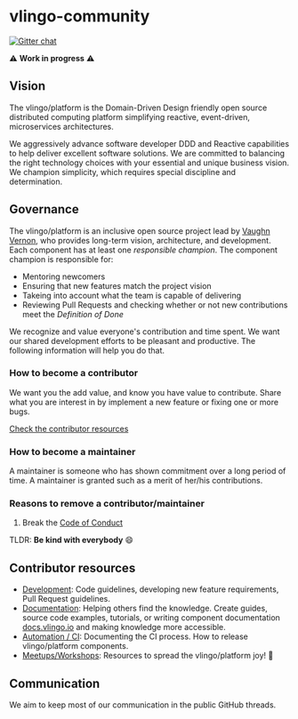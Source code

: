 # vlingo-community

[![Gitter chat](https://badges.gitter.im/gitterHQ/gitter.png)](https://gitter.im/vlingo-platform-java/)

:warning: __Work in progress__ :warning:

## Vision

The vlingo/platform is the Domain-Driven Design friendly open source distributed computing platform simplifying reactive, event-driven, microservices architectures.

We aggressively advance software developer DDD and Reactive capabilities to help deliver excellent software solutions. We are committed to balancing the right technology choices with your essential and unique business vision. We champion simplicity, which requires special discipline and determination.

## Governance

The vlingo/platform is an inclusive open source project lead by [Vaughn Vernon][vernon-gh], who provides long-term vision, architecture, and development. Each component has at least one _responsible champion_. The component champion is responsible for:

- Mentoring newcomers
- Ensuring that new features match the project vision
- Takeing into account what the team is capable of delivering
- Reviewing Pull Requests and checking whether or not new contributions meet the _Definition of Done_

We recognize and value everyone's contribution and time spent. We want our shared development efforts to be pleasant and productive. The following information will help you do that.

### How to become a contributor

We want you the add value, and know you have value to contribute. Share what you are interest in by implement a new feature or fixing one or more bugs.

[Check the contributor resources](#contributor-resources)

### How to become a maintainer

A maintainer is someone who has shown commitment over a long period of time. A maintainer is granted such as a merit of her/his contributions.

### Reasons to remove a contributor/maintainer

1. Break the [Code of Conduct][coc]

TLDR: __Be kind with everybody__ :smile:

## Contributor resources

- [Development][development]: Code guidelines, developing new feature requirements, Pull Request guidelines.
- [Documentation][documentation]: Helping others find the knowledge. Create guides, source code examples, tutorials, or writing component documentation [docs.vlingo.io][official-docs] and making knowledge more accessible.
- [Automation / CI][automation]: Documenting the CI process. How to release vlingo/platform components.
- [Meetups/Workshops][meetups]: Resources to spread the vlingo/platform joy! :loudspeaker:

## Communication

We aim to keep most of our communication in the public GitHub threads.

[development]: development/README.md
[documentation]: documentation/README.md
[automation]: automation/README.md
[meetups]: meetups/README.md
[official-docs]: https://docs.vlingo.io
[vernon-gh]: https://github.com/VaughnVernon
[coc]: CODE_OF_CONDUCT.md
